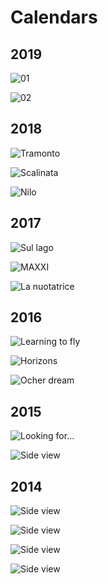 Calendars
=========

## 2019

![01](prints/calendar-2019a.png)

![02](prints/calendar-2019b.png)


## 2018

![Tramonto](prints/calendar-2018a.jpg)

![Scalinata](prints/calendar-2018b.jpg)

![Nilo](prints/calendar-2018c.jpg)


## 2017

![Sul lago](prints/calendar-2017a.jpg)

![MAXXI](prints/calendar-2017b.jpg)

![La nuotatrice](prints/calendar-2017c.jpg)


## 2016

![Learning to fly](prints/calendar-2016a.jpg)

![Horizons](prints/calendar-2016b.jpg)

![Ocher dream](prints/calendar-2016c.jpg)


## 2015

![Looking for...](prints/calendar-2015a.jpg)

![Side view](prints/calendar-2015b.jpg)


## 2014

![Side view](prints/calendar-2014a.jpg)

![Side view](prints/calendar-2014b.jpg)

![Side view](prints/calendar-2014c.jpg)

![Side view](prints/calendar-2014d.jpg)
